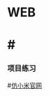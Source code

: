 # WEB
#<h3>项目练习</h3>
===================================
#<a href="http://misliu.github.io/web/xiaomi/index.html">仿小米官网</a>
